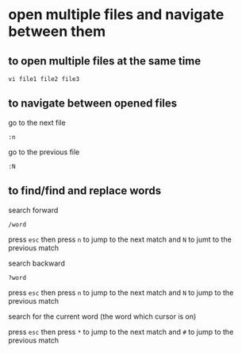 # open multiple files and navigate between them

## to open multiple files at the same time
```
vi file1 file2 file3
```

## to navigate between opened files
go to the next file
```
:n
```

go to the previous file
```
:N
```

## to find/find and replace words
search forward
```
/word
```
press `esc` then press `n` to jump to the next match and `N` to jumt to the previous match

search backward
```
?word
```
press `esc` then press `n` to jump to the next match and `N` to jump to the previous match

search for the current word (the word which cursor is on)


press `esc` then press `*` to jump to the next match and `#` to jump to the previous match


